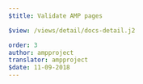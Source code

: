 ```yaml
---
$title: Validate AMP pages

$view: /views/detail/docs-detail.j2

order: 3
author: ampproject
translator: ampproject
$date: 11-09-2018
---
```

